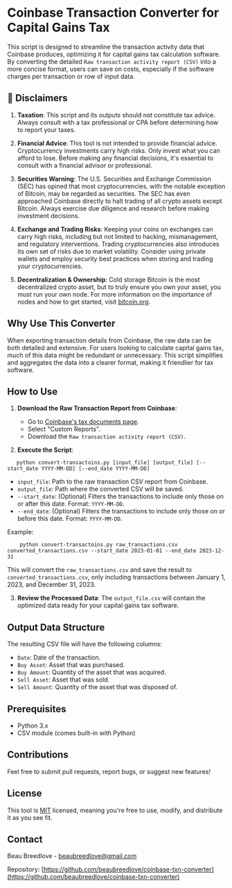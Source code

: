 # Coinbase Transaction Converter for Capital Gains Tax

This script is designed to streamline the transaction activity data that Coinbase produces, optimizing it for capital gains tax calculation software. By converting the detailed `Raw transaction activity report (CSV)` into a more concise format, users can save on costs, especially if the software charges per transaction or row of input data.

## 🚫 Disclaimers

1. **Taxation**: This script and its outputs should not constitute tax advice. Always consult with a tax professional or CPA before determining how to report your taxes.

2. **Financial Advice**: This tool is not intended to provide financial advice. Cryptocurrency investments carry high risks. Only invest what you can afford to lose. Before making any financial decisions, it's essential to consult with a financial advisor or professional.

3. **Securities Warning**: The U.S. Securities and Exchange Commission (SEC) has opined that most cryptocurrencies, with the notable exception of Bitcoin, may be regarded as securities. The SEC has even approached Coinbase directly to halt trading of all crypto assets except Bitcoin. Always exercise due diligence and research before making investment decisions.

4. **Exchange and Trading Risks**: Keeping your coins on exchanges can carry high risks, including but not limited to hacking, mismanagement, and regulatory interventions. Trading cryptocurrencies also introduces its own set of risks due to market volatility. Consider using private wallets and employ security best practices when storing and trading your cryptocurrencies.

5. **Decentralization & Ownership**: Cold storage Bitcoin is the most decentralized crypto asset, but to truly ensure you own your asset, you must run your own node. For more information on the importance of nodes and how to get started, visit [bitcoin.org](https://bitcoin.org).

## Why Use This Converter

When exporting transaction details from Coinbase, the raw data can be both detailed and extensive. For users looking to calculate capital gains tax, much of this data might be redundant or unnecessary. This script simplifies and aggregates the data into a clearer format, making it friendlier for tax software.

## How to Use

1. **Download the Raw Transaction Report from Coinbase**:
    - Go to [Coinbase's tax documents page](https://accounts.coinbase.com/taxes/documents).
    - Select "Custom Reports".
    - Download the `Raw transaction activity report (CSV)`.

2. **Execute the Script**:
```
   python convert-transactoins.py [input_file] [output_file] [--start_date YYYY-MM-DD] [--end_date YYYY-MM-DD]
```

- `input_file`: Path to the raw transaction CSV report from Coinbase.
- `output_file`: Path where the converted CSV will be saved.
- `--start_date`: (Optional) Filters the transactions to include only those on or after this date. Format: `YYYY-MM-DD`.
- `--end_date`: (Optional) Filters the transactions to include only those on or before this date. Format: `YYYY-MM-DD`.

Example:

```
    python convert-transactoins.py raw_transactions.csv converted_transactions.csv --start_date 2023-01-01 --end_date 2023-12-31
```

This will convert the `raw_transactions.csv` and save the result to `converted_transactions.csv`, only including transactions between January 1, 2023, and December 31, 2023.

3. **Review the Processed Data**: The `output_file.csv` will contain the optimized data ready for your capital gains tax software.

## Output Data Structure

The resulting CSV file will have the following columns:

- `Date`: Date of the transaction.
- `Buy Asset`: Asset that was purchased.
- `Buy Amount`: Quantity of the asset that was acquired.
- `Sell Asset`: Asset that was sold.
- `Sell Amount`: Quantity of the asset that was disposed of.

## Prerequisites

- Python 3.x
- CSV module (comes built-in with Python)

## Contributions

Feel free to submit pull requests, report bugs, or suggest new features!

## License

This tool is [MIT](https://choosealicense.com/licenses/mit/) licensed, meaning you're free to use, modify, and distribute it as you see fit.

## Contact

Beau Breedlove - beaubreedlove@gmail.com

Repository: [https://github.com/beaubreedlove/coinbase-txn-converter](https://github.com/beaubreedlove/coinbase-txn-converter)

